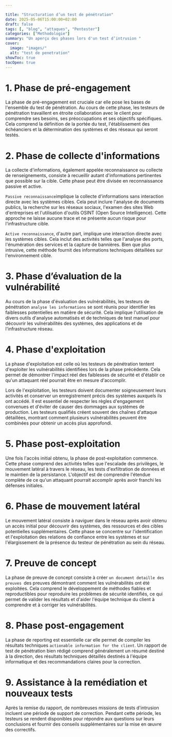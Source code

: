 ```yaml
---

title: "Structuration d’un test de pénétration"
date: 2025-05-06T15:00:00+02:00
draft: false
tags: [, "blog", "attaques", "Pentester"]
categories: ["Methodologie"]
summary: "Un aperçu des phases lors d'un test d’intrusion "
cover:
  image: "images/"
  alt: "test de penetration"
showToc: true
tocOpen: true
---
```


# 1. Phase de pré-engagement


La phase de pré-engagement est cruciale car elle pose les bases de l'ensemble du test de pénétration. Au cours de cette phase, les testeurs de pénétration travaillent en étroite collaboration avec le client pour comprendre ses besoins, ses préoccupations et ses objectifs spécifiques. Cela comprend la définition de la portée du test, l'établissement des échéanciers et la détermination des systèmes et des réseaux qui seront testés.


# 2. Phase de collecte d'informations


La collecte d'informations, également appelée reconnaissance ou collecte de renseignements, consiste à recueillir autant d'informations pertinentes que possible sur la cible. Cette phase peut être divisée en reconnaissance passive et active.

`Passive reconnaissance`implique la collecte d'informations sans interaction directe avec les systèmes cibles. Cela peut inclure l'analyse de documents publics, la recherche sur les réseaux sociaux, l'examen des sites Web d'entreprises et l'utilisation d'outils OSINT (Open Source Intelligence). Cette approche ne laisse aucune trace et ne présente aucun risque pour l'infrastructure cible.

`Active reconnaissance`, d'autre part, implique une interaction directe avec les systèmes cibles. Cela inclut des activités telles que l'analyse des ports, l'énumération des services et la capture de bannières. Bien que plus intrusive, cette méthode fournit des informations techniques détaillées sur l'environnement cible.

# 3. Phase d’évaluation de la vulnérabilité


Au cours de la phase d'évaluation des vulnérabilités, les testeurs de pénétration `analyse les informations` se sont réunis pour identifier les faiblesses potentielles en matière de sécurité. Cela implique l'utilisation de divers outils d'analyse automatisés et de techniques de test manuel pour découvrir les vulnérabilités des systèmes, des applications et de l'infrastructure réseau.


# 4. Phase d'exploitation

La phase d'exploitation est celle où les testeurs de pénétration tentent d'exploiter les vulnérabilités identifiées lors de la phase précédente. Cela permet de démontrer l'impact réel des faiblesses de sécurité et d'établir ce qu'un attaquant réel pourrait être en mesure d'accomplir.

Lors de l'exploitation, les testeurs doivent documenter soigneusement leurs activités et conserver un enregistrement précis des systèmes auxquels ils ont accédé. Il est essentiel de respecter les règles d'engagement convenues et d'éviter de causer des dommages aux systèmes de production. Les testeurs qualifiés créent souvent des chaînes d'attaque détaillées, montrant comment plusieurs vulnérabilités peuvent être combinées pour obtenir un accès plus approfondi.

# 5. Phase post-exploitation

Une fois l'accès initial obtenu, la phase de post-exploitation commence. Cette phase comprend des activités telles que l'escalade des privilèges, le mouvement latéral à travers le réseau, les tests d'exfiltration de données et le maintien de la persistance. L'objectif est de comprendre l'étendue complète de ce qu'un attaquant pourrait accomplir après avoir franchi les défenses initiales.

# 6. Phase de mouvement latéral

Le mouvement latéral consiste à naviguer dans le réseau après avoir obtenu un accès initial pour découvrir des systèmes, des ressources et des cibles potentielles supplémentaires. Cette phase se concentre sur l'identification et l'exploitation des relations de confiance entre les systèmes et sur l'élargissement de la présence du testeur de pénétration au sein du réseau.

# 7. Preuve de concept


La phase de preuve de concept consiste à créer `un document detaille des preuves `des preuves démontrant comment les vulnérabilités ont été exploitées. Cela comprend le développement de méthodes fiables et reproductibles pour reproduire les problèmes de sécurité identifiés, ce qui permet de valider les résultats et d'aider l'équipe technique du client à comprendre et à corriger les vulnérabilités.


# 8. Phase post-engagement

La phase de reporting est essentielle car elle permet de compiler les résultats techniques `actionable information for the client`. Un rapport de test de pénétration bien rédigé comprend généralement un résumé destiné à la direction, des résultats techniques détaillés destinés à l'équipe informatique et des recommandations claires pour la correction.

# 9. Assistance à la remédiation et nouveaux tests

Après la remise du rapport, de nombreuses missions de tests d'intrusion incluent une période de support de correction. Pendant cette période, les testeurs se rendent disponibles pour répondre aux questions sur leurs conclusions et fournir des conseils supplémentaires sur la mise en œuvre des correctifs.